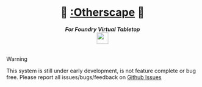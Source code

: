 <h1 align="center">🔶 <a href="https://www.sonofoak.com" rel="noreferrer" target="_blank">:Otherscape</a> 🔶</h1>
<div align="center"><strong><em>For Foundry Virtual Tabletop</em></strong></div>
<div align="center"><img width="30px" src="https://foundryvtt.com/static/assets/icons/fvtt.png" /></div>

<br />

> [!WARNING]
> This system is still under early development, is not feature complete or bug free. Please report all issues/bugs/feedback on [Github Issues](https://github.com/metamancer/os/issues?q=is:issue+is:open+sort:updated-desc)


